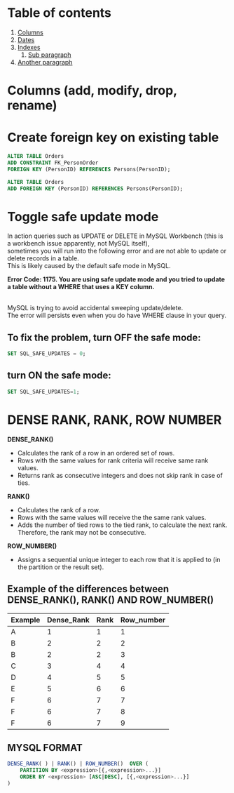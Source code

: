 # Table of contents
1. [Columns](#columns)
1. [Dates](#dates)
2. [Indexes](#indexes)
    1. [Sub paragraph](#subparagraph1)
3. [Another paragraph](#paragraph2)

# Columns (add, modify, drop, rename) <a name = "columns"></a>

# Create foreign key on existing table 

```sql
ALTER TABLE Orders
ADD CONSTRAINT FK_PersonOrder
FOREIGN KEY (PersonID) REFERENCES Persons(PersonID);
```

```sql
ALTER TABLE Orders
ADD FOREIGN KEY (PersonID) REFERENCES Persons(PersonID);
```

# Toggle safe update mode
In action queries such as UPDATE or DELETE in MySQL Workbench (this is a workbench issue apparently, not MySQL itself), 
<br/>sometimes you will run into the following error and are not able to update or delete records in a table. 
<br/>This is likely caused by the default safe mode in MySQL. 

<b>Error Code: 1175. You are using safe update mode and you tried to update a table without a WHERE that uses a KEY column.</b>

<br/>MySQL is trying to avoid accidental sweeping update/delete. 
<br/>The error will persists even when you do have WHERE clause in your query.

## To fix the problem, turn OFF the safe mode:

```sql
SET SQL_SAFE_UPDATES = 0;
```
## turn ON the safe mode:

```sql
SET SQL_SAFE_UPDATES=1;
```

# DENSE RANK, RANK, ROW NUMBER 

<b>DENSE_RANK()</b> 
- Calculates the rank of a row in an ordered set of rows. 
- Rows with the same values for rank criteria will receive same rank values.
- Returns rank as consecutive integers and does not skip rank in case of ties. 

<b>RANK()</b>
- Calculates the rank of a row. 
- Rows with the same values will receive the the same rank values.
- Adds the number of tied rows to the tied rank, to calculate the next rank. Therefore, the rank may not be consecutive.

<b>ROW_NUMBER()</b>
- Assigns a sequential unique integer to each row that it is applied to (in the partition or the result set).

## Example of the differences between DENSE_RANK(), RANK() AND ROW_NUMBER()


| Example | Dense_Rank | Rank | Row_number |
| --- | --- | --- | ---|
| A | 1 | 1 | 1 |
| B | 2 | 2 | 2|
| B | 2 | 2 | 3|
| C | 3 | 4 | 4|
| D | 4 | 5 | 5|
| E | 5 | 6 | 6|
| F | 6 | 7 | 7|
| F | 6 | 7 | 8|
| F | 6 | 7 | 9|

## MYSQL FORMAT 
```sql
DENSE_RANK( ) | RANK() | ROW_NUMBER()  OVER (
    PARTITION BY <expression>[{,<expression>...}]
    ORDER BY <expression> [ASC|DESC], [{,<expression>...}]
)
```

